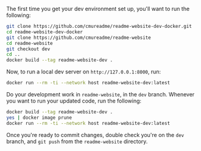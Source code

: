 The first time you get your dev environment set up, you'll want to run the following:

```bash
git clone https://github.com/cmureadme/readme-website-dev-docker.git
cd readme-website-dev-docker
git clone https://github.com/cmureadme/readme-website
cd readme-website
git checkout dev
cd ..
docker build --tag readme-website-dev .
```

Now, to run a local dev server on `http://127.0.0.1:8000`, run:

```bash
docker run --rm -ti --network host readme-website-dev:latest
```

Do your development work in `readme-website`, in the `dev` branch. Whenever you want to run your updated code, run the following:

```bash
docker build --tag readme-website-dev .
yes | docker image prune
docker run --rm -ti --network host readme-website-dev:latest
```

Once you're ready to commit changes, double check you're on the `dev` branch, and `git push` from the `readme-website` directory.
